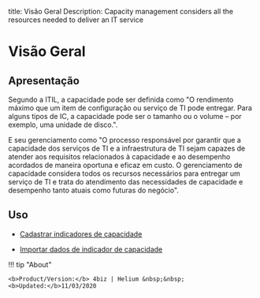 title: Visão Geral
Description: Capacity management considers all the resources needed to deliver an IT service
# Visão Geral

Apresentação
----------------

Segundo a ITIL, a capacidade pode ser definida como "O rendimento máximo que um item de configuração ou serviço de TI pode entregar. Para alguns tipos de IC, a capacidade pode ser o tamanho ou o volume – por exemplo, uma unidade de disco.".

E seu gerenciamento como "O processo responsável por garantir que a capacidade dos serviços de TI e a infraestrutura de TI sejam capazes de atender aos requisitos relacionados à capacidade e ao desempenho acordados de maneira oportuna e eficaz em custo. O gerenciamento de capacidade considera todos os recursos necessários para entregar um serviço de TI e trata do atendimento das necessidades de capacidade e desempenho tanto atuais como futuras do negócio".

Uso
-------

- [Cadastrar indicadores de capacidade](/pt-br/4biz-helium/processes/capacity/use/register-capacity-indicators.html)

- [Importar dados de indicador de capacidade](/pt-br/4biz-helium/processes/capacity/use/capacity-indicators-data.html)

!!! tip "About"

    <b>Product/Version:</b> 4biz | Helium &nbsp;&nbsp;
    <b>Updated:</b>11/03/2020

